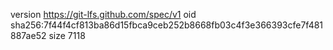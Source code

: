 version https://git-lfs.github.com/spec/v1
oid sha256:7f44f4cf813ba86d15fbca9ceb252b8668fb03c4f3e366393cfe7f481887ae52
size 7118
